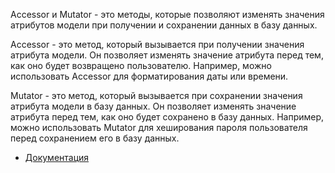 Accessor и Mutator - это методы, которые позволяют изменять значения атрибутов модели при получении и сохранении данных
в базу данных.

Accessor - это метод, который вызывается при получении значения атрибута модели.
Он позволяет изменять значение атрибута перед тем, как оно будет возвращено пользователю. 
Например, можно использовать Accessor для форматирования даты или времени.

Mutator - это метод, который вызывается при сохранении значения атрибута модели в базу данных. 
Он позволяет изменять значение атрибута перед тем, как оно будет сохранено в базу данных.
Например, можно использовать Mutator для хеширования пароля пользователя перед сохранением его в базу данных.

[//]: # "materials"

- [Документация](https://laravel.com/docs/10.x/eloquent-mutators#accessors-and-mutators)

[//]: # "/materials"
